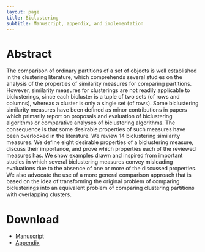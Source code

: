 ```yaml
---
layout: page
title: Biclustering
subtitle: Manuscript, appendix, and implementation
---
```


# Abstract
The comparison of ordinary partitions of a set of objects is well established in the clustering literature, which comprehends several studies on the analysis of the properties of similarity measures for comparing partitions.
However, similarity measures for clusterings are not readily applicable to biclusterings, since each bicluster is a tuple of two sets (of rows and columns), whereas a cluster is only a single set (of rows).
Some biclustering similarity measures have been defined as minor contributions in papers which primarily report on proposals and evaluation of biclustering algorithms or comparative analyses of biclustering algorithms.
The consequence is that some desirable properties of such measures have been overlooked in the literature.
We review 14 biclustering similarity measures. We define eight desirable properties of a biclustering measure, discuss their importance, and prove which properties each of the reviewed measures has.
We show examples drawn and inspired from important studies in which several biclustering measures convey misleading evaluations due to the absence of one or more of the discussed properties.
We also advocate the use of a more general comparison approach that is based on the idea of transforming the original problem of comparing biclusterings into an equivalent problem of comparing clustering partitions with overlapping clusters.

# Download

- [Manuscript](https://github.com/Horta/biclustering/paper/manuscript.pdf)
- [Appendix](https://github.com/Horta/biclustering/paper/appendix.pdf)
